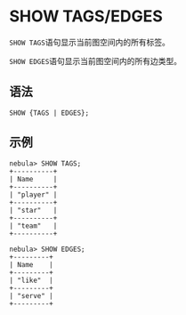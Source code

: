 # SHOW TAGS/EDGES

`SHOW TAGS`语句显示当前图空间内的所有标签。

`SHOW EDGES`语句显示当前图空间内的所有边类型。

## 语法

```ngql
SHOW {TAGS | EDGES};
```

## 示例

```ngql
nebula> SHOW TAGS;
+----------+
| Name     |
+----------+
| "player" |
+----------+
| "star"   |
+----------+
| "team"   |
+----------+

nebula> SHOW EDGES;
+---------+
| Name    |
+---------+
| "like"  |
+---------+
| "serve" |
+---------+
```